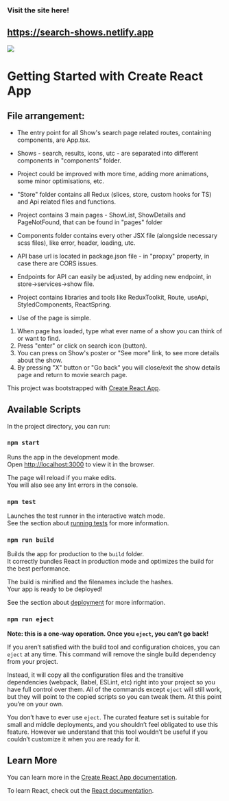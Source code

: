### Visit the site here!
https://search-shows.netlify.app
---
![](https://github.com/AldisG/twsowgif/blob/main/TV-show-search.gif)

# Getting Started with Create React App
## File arrangement:

* The entry point for all Show's search page related routes, containing components, are App.tsx.
* Shows  - search, results, icons, utc - are separated into different components in "components" folder.
* Project could be improved with more time, adding more animations, some minor optimisations, etc.
* "Store" folder contains all Redux (slices, store, custom hooks for TS) and Api related files and functions.
* Project contains 3 main pages - ShowList, ShowDetails and PageNotFound, that can be found in "pages" folder
* Components folder contains every other JSX file (alongside necessary scss files), like error, header, loading, utc.
* API base url is located in package.json file - in "propxy" property, in case there are CORS issues.
* Endpoints for API can easily be adjusted, by adding new endpoint, in store->services->show file.
* Project contains libraries and tools like ReduxToolkit, Route, useApi, StyledComponents, ReactSpring.

* Use of the page is simple. 
1) When page has loaded, type what ever name of a show you can think of or want to find.
2) Press "enter" or click on search icon (button).
3) You can press on Show's poster or "See more" link, to see more details about the show.
4) By pressing "X" button or "Go back" you will close/exit the show details page and return to movie search page.

This project was bootstrapped with [Create React App](https://github.com/facebook/create-react-app).

## Available Scripts

In the project directory, you can run:

### `npm start`

Runs the app in the development mode.\
Open [http://localhost:3000](http://localhost:3000) to view it in the browser.

The page will reload if you make edits.\
You will also see any lint errors in the console.

### `npm test`

Launches the test runner in the interactive watch mode.\
See the section about [running tests](https://facebook.github.io/create-react-app/docs/running-tests) for more information.

### `npm run build`

Builds the app for production to the `build` folder.\
It correctly bundles React in production mode and optimizes the build for the best performance.

The build is minified and the filenames include the hashes.\
Your app is ready to be deployed!

See the section about [deployment](https://facebook.github.io/create-react-app/docs/deployment) for more information.

### `npm run eject`

**Note: this is a one-way operation. Once you `eject`, you can’t go back!**

If you aren’t satisfied with the build tool and configuration choices, you can `eject` at any time. This command will remove the single build dependency from your project.

Instead, it will copy all the configuration files and the transitive dependencies (webpack, Babel, ESLint, etc) right into your project so you have full control over them. All of the commands except `eject` will still work, but they will point to the copied scripts so you can tweak them. At this point you’re on your own.

You don’t have to ever use `eject`. The curated feature set is suitable for small and middle deployments, and you shouldn’t feel obligated to use this feature. However we understand that this tool wouldn’t be useful if you couldn’t customize it when you are ready for it.

## Learn More

You can learn more in the [Create React App documentation](https://facebook.github.io/create-react-app/docs/getting-started).

To learn React, check out the [React documentation](https://reactjs.org/).
